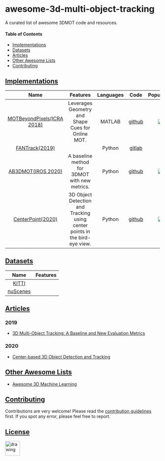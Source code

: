 # awesome-3d-multi-object-tracking
A curated list of awesome 3DMOT code and resources. 

#### Table of Contents
* [Implementations](#implementations)
* [Datasets](#datasets)
* [Articles](#articles)
* [Other Awesome Lists](#other-awesome-lists)
* [Contributing](#contributing)

## [Implementations](#implementations)

| Name | Features | Languages | Code | Popularity |
|:----:|:--------:|:---------:|:----:|:----------:|
| [MOTBeyondPixels(ICRA 2018)](https://github.com/JunaidCS032/MOTBeyondPixels) | Leverages Geometry and Shape Cues for Online MOT. | MATLAB | [github](https://github.com/JunaidCS032/MOTBeyondPixels) | ![](https://img.shields.io/github/stars/JunaidCS032/MOTBeyondPixels.svg?style=social&label=Star&maxAge=2592000)|
| [FANTrack(2019)](https://git.uwaterloo.ca/wise-lab/fantrack/-/tree/public_release/) |  | Python | [gitlab](https://git.uwaterloo.ca/wise-lab/fantrack/-/tree/public_release/) | |
| [AB3DMOT(IROS 2020)](https://github.com/xinshuoweng/AB3DMOT) | A baseline method for 3DMOT with new metrics. | Python | [github](https://github.com/xinshuoweng/AB3DMOT) | ![](https://img.shields.io/github/stars/xinshuoweng/AB3DMOT.svg?style=social&label=Star&maxAge=2592000)|
| [CenterPoint(2020)](https://github.com/tianweiy/CenterPoint) | 3D Object Detection and Tracking using center points in the bird-eye view. | Python | [github](https://github.com/tianweiy/CenterPoint) | ![](https://img.shields.io/github/stars/tianweiy/CenterPoint.svg?style=social&label=Star&maxAge=2592000)|

## [Datasets](#datasets)

| Name | Features |
|:----:|:--------:|
| [KITTI](http://www.cvlibs.net/datasets/kitti/) | |
| [nuScenes](https://www.nuscenes.org) | |

## [Articles](#articles)

### 2019

* [3D Multi-Object Tracking: A Baseline and New Evaluation Metrics](https://arxiv.org/pdf/1907.03961v5.pdf)

### 2020

* [Center-based 3D Object Detection and Tracking](https://arxiv.org/pdf/2006.11275.pdf)

## [Other Awesome Lists](#awesome-3d-multi-object-tracking)

* [Awesome 3D Machine Learning](https://github.com/timzhang642/3D-Machine-Learning)

## [Contributing](#awesome-3d-multi-object-tracking)

Contributions are very welcome! Please read the [contribution guidelines](CONTRIBUTING.md) first. If you spot any error, please feel free to report.

## [License](#awesome-3d-multi-object-tracking)

<img src="https://upload.wikimedia.org/wikipedia/commons/6/62/PD-icon.svg" alt="drawing" width="48" height="48"/>


